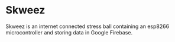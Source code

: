 # Skweez

Skweez is an internet connected stress ball containing an esp8266 microcontroller and storing data in Google Firebase.
